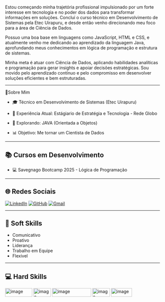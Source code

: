 Estou começando minha trajetória profissional impulsionado por um forte interesse em tecnologia e no poder dos dados para transformar informações em soluções. Concluí o curso técnico em Desenvolvimento de Sistemas pela Etec Uirapuru, e desde então venho direcionando meu foco para a área de Ciência de Dados.

Possuo uma boa base em linguagens como JavaScript, HTML e CSS, e atualmente venho me dedicando ao aprendizado da linguagem Java, aprofundando meus conhecimentos em lógica de programação e estrutura de sistemas.

Minha meta é atuar com Ciência de Dados, aplicando habilidades analíticas e programação para gerar insights e apoiar decisões estratégicas. Sou movido pelo aprendizado contínuo e pelo compromisso em desenvolver soluções eficientes e bem estruturadas.

_____________________________________________________________________________________________________________________________________________________________________________________________

📌Sobre Mim

- 🎓 Técnico em Desenvolvimento de Sistemas (Etec Uirapuru)

- 💼 Experiência Atual: Estágiario de Estratégia e Tecnologia - Rede Globo

- 🚀 Explorando: JAVA (Orientada a Objetos)

- 📊 Objetivo: Me tornar um Cientista de Dados

___________________________________________________________________________________________________________________________________________________________________________________________

📚 Cursos em Desenvolvimento
-------------------------------------------------------------------------------------------------------------------------------------------------------------------------------------------
- 💻 Savegnago Bootcamp 2025 - Lógica de Programação
___________________________________________________________________________________________________________________________________________________________________________________________

🌐 Redes Sociais
-------------------------------------------------------------------------------------------------------------------------------------------------------------------------------------------
[![LinkedIn](https://img.shields.io/badge/LinkedIn-blue?style=flat&logo=linkedin&logoColor=white)](https://www.linkedin.com/in/joão-pedro-pereira-0149871b0/)
[![GitHub](https://img.shields.io/badge/GitHub-000?style=flat&logo=github&logoColor=white)](https://github.com/joaojota45)
[![Gmail](https://img.shields.io/badge/Gmail-D14836?style=flat&logo=gmail&logoColor=white)](mailto:joaosilvapereira.045@gmail.com)

___________________________________________________________________________________________________________________________________________

🧠 Soft Skills
------------------------------------------------------------------------------------------------------------------------------------------
- Comunicativo
- Proativo
- Liderança
- Trabalho em Equipe
- Flexivel
___________________________________________________________________________________________________________________________________________
💻 Hard Skills
-------------------------------------------------------------------------------------------------------------------------------------------
<img width="88" height="28" alt="image" src="https://github.com/user-attachments/assets/cd333470-7ad7-4d68-bc2f-2cbd6d33f8a4" />
<img width="57" height="28" alt="image" src="https://github.com/user-attachments/assets/cff9ceff-4a35-4c10-9786-17c08c162d36" />
<img width="127" height="28" alt="image" src="https://github.com/user-attachments/assets/ddc5d2b9-0faf-4ad1-a824-a7f8ba960500" />
<img width="57" height="28" alt="image" src="https://github.com/user-attachments/assets/062883b1-94b1-4341-a942-f104db207fac" />
<img width="68" height="28" alt="image" src="https://github.com/user-attachments/assets/45bc3b67-b8aa-424a-b94f-c4827e2d8958" />









